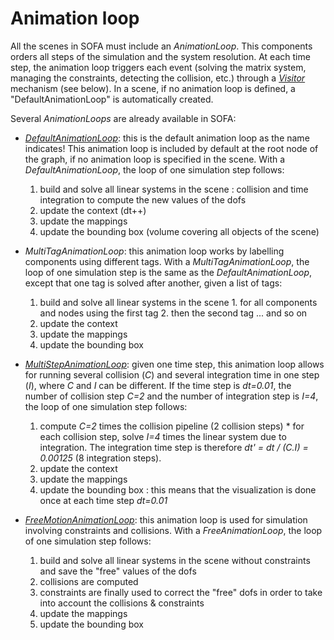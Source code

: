Animation loop
==============

All the scenes in SOFA must include an _AnimationLoop_. This components orders all steps of the simulation and the system resolution. At each time step, the animation loop triggers each event (solving the matrix system, managing the constraints, detecting the collision, etc.) through a [_Visitor_](https://www.sofa-framework.org/community/doc/main-principles/visitors/) mechanism (see below). In a scene, if no animation loop is defined, a "DefaultAnimationLoop" is automatically created.

Several _AnimationLoops_ are already available in SOFA:

* [_DefaultAnimationLoop_](https://www.sofa-framework.org/community/doc/using-sofa/components/animationloop/defaultanimationloop/):
  this is the default animation loop as the name indicates! This animation loop is included by default at the root node of the graph, if no animation loop is specified in the scene. With a _DefaultAnimationLoop_, the loop of one simulation step follows:

    1. build and solve all linear systems in the scene : collision and time integration to compute the new values of the dofs
    2. update the context (dt++)
    3. update the mappings
    4. update the bounding box (volume covering all objects of the scene)

* _MultiTagAnimationLoop_:
  this animation loop works by labelling components using different tags. With a _MultiTagAnimationLoop_, the loop of one simulation step is the same as the _DefaultAnimationLoop_, except that one tag is solved after another, given a list of tags:

    1. build and solve all linear systems in the scene
      1. for all components and nodes using the first tag
      2. then the second tag
      ... and so on
    2. update the context
    3. update the mappings
    4. update the bounding box

* [_MultiStepAnimationLoop_](https://www.sofa-framework.org/community/doc/using-sofa/components/animationloop/multistepanimationloop/):
  given one time step, this animation loop allows for running several collision (_C_) and several integration time in one step (_I_), where _C_ and _I_ can be different. If the time step is _dt=0.01_, the number of collision step _C=2_ and the number of integration step is _I=4_, the loop of one simulation step follows:
  
    1. compute _C=2_ times the collision pipeline (2 collision steps)
      * for each collision step, solve _I=4_ times the linear system due to integration. The integration time step is therefore _dt' = dt / (C.I) = 0.00125_ (8 integration steps).
    2. update the context
    3. update the mappings
    4. update the bounding box : this means that the visualization is done once at each time step _dt=0.01_

* [_FreeMotionAnimationLoop_](https://www.sofa-framework.org/community/doc/using-sofa/components/animationloop/freemotionanimationloop/):
  this animation loop is used for simulation involving constraints and collisions. With a _FreeAnimationLoop_, the loop of one simulation step follows:
  
    1. build and solve all linear systems in the scene without constraints and save the "free" values of the dofs
    2. collisions are computed
    3. constraints are finally used to correct the "free" dofs in order to take into account the collisions & constraints
    4. update the mappings
    5. update the bounding box

